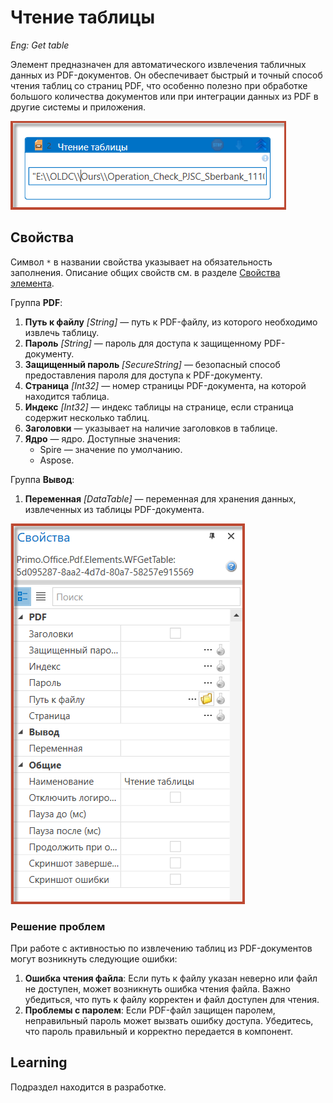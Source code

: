 # Чтение таблицы

*Eng: Get table*

Элемент предназначен для автоматического извлечения табличных данных из PDF-документов. Он обеспечивает быстрый и точный способ чтения таблиц со страниц PDF, что особенно полезно при обработке большого количества документов или при интеграции данных из PDF в другие системы и приложения.

![](<../../../.gitbook/assets1/gettable.png>)

## Свойства
Символ `*` в названии свойства указывает на обязательность заполнения. Описание общих свойств см. в разделе [Свойства элемента](https://docs.primo-rpa.ru/primo-rpa/primo-studio/process/elements#svoistva-elementa).

Группа **PDF**:

1. **Путь к файлу** *[String]* — путь к PDF-файлу, из которого необходимо извлечь таблицу.
1. **Пароль** *[String]* — пароль для доступа к защищенному PDF-документу.
1. **Защищенный пароль** *[SecureString]* — безопасный способ предоставления пароля для доступа к PDF-документу.
1. **Страница** *[Int32]* — номер страницы PDF-документа, на которой находится таблица.
1. **Индекс** *[Int32]* — индекс таблицы на странице, если страница содержит несколько таблиц.
1. **Заголовки** — указывает на наличие заголовков в таблице.
1. **Ядро** — ядро. Доступные значения:
   * Spire — значение по умолчанию.
   * Aspose.

Группа **Вывод**:

1. **Переменная** *[DataTable]* — переменная для хранения данных, извлеченных из таблицы PDF-документа.
   

![](<../../../.gitbook/assets1/gettable2.png>)


### Решение проблем
При работе с активностью по извлечению таблиц из PDF-документов могут возникнуть следующие ошибки:

1. **Ошибка чтения файла**: Если путь к файлу указан неверно или файл не доступен, может возникнуть ошибка чтения файла. Важно убедиться, что путь к файлу корректен и файл доступен для чтения.
2. **Проблемы с паролем**: Если PDF-файл защищен паролем, неправильный пароль может вызвать ошибку доступа. Убедитесь, что пароль правильный и корректно передается в компонент.

## Learning

Подраздел находится в разработке.
